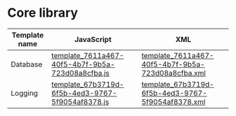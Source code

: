 # Core library

| Template name | JavaScript | XML |
|---|---|---|
|Database|[template_7611a467-40f5-4b7f-9b5a-723d08a8cfba.js](./template_7611a467-40f5-4b7f-9b5a-723d08a8cfba.js)|[template_7611a467-40f5-4b7f-9b5a-723d08a8cfba.xml](./template_7611a467-40f5-4b7f-9b5a-723d08a8cfba.xml)
|Logging|[template_67b3719d-6f5b-4ed3-9767-5f9054af8378.js](./template_67b3719d-6f5b-4ed3-9767-5f9054af8378.js)|[template_67b3719d-6f5b-4ed3-9767-5f9054af8378.xml](./template_67b3719d-6f5b-4ed3-9767-5f9054af8378.xml)